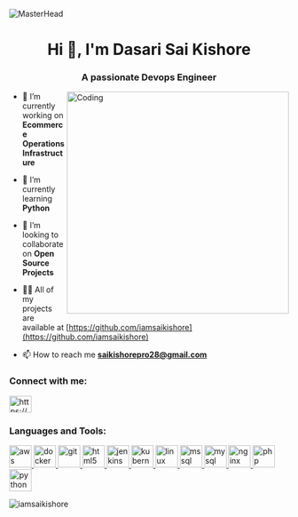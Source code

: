 ![MasterHead](https://ibagroupit.com/wp-content/uploads/2020/05/banner_1300-357_devops.png)
<h1 align="center">Hi 👋, I'm Dasari Sai Kishore</h1>
<h3 align="center">A passionate Devops Engineer</h3>
<img align="right" alt="Coding" width="400" src="https://cdn.dribbble.com/users/1162077/screenshots/3848914/programmer.gif">

- 🔭 I’m currently working on **Ecommerce Operations Infrastructure**

- 🌱 I’m currently learning **Python**

- 👯 I’m looking to collaborate on **Open Source Projects**

- 👨‍💻 All of my projects are available at [https://github.com/iamsaikishore](https://github.com/iamsaikishore)

- 📫 How to reach me **saikishorepro28@gmail.com**


<h3 align="left">Connect with me:</h3>
<p align="left">
<a href="https://www.linkedin.com/in/dkish2801/" target="blank"><img align="center" src="https://cdn.iconscout.com/icon/free/png-512/logo-1889510-1597570.png" alt="https://www.linkedin.com/in/dkish2801/" height="30" width="40" /></a>
</p>

<h3 align="left">Languages and Tools:</h3>
<p align="left">
<a href="https://aws.amazon.com" target="_blank" rel="noreferrer"> <img src="https://customcodefactory.com/wp-content/uploads/2019/12/aws-app-icon.jpg" alt="aws" width="40" height="40"/> </a>
<a href="https://www.docker.com/" target="_blank" rel="noreferrer"> <img src="https://icon-library.com/images/docker-icon/docker-icon-15.jpg" alt="docker" width="40" height="40"/> </a>
<a href="https://git-scm.com/" target="_blank" rel="noreferrer"> <img src="https://www.vectorlogo.zone/logos/git-scm/git-scm-icon.svg" alt="git" width="40" height="40"/> </a>
<a href="https://www.w3.org/html/" target="_blank" rel="noreferrer"> <img src="https://cdn-icons-png.flaticon.com/512/732/732212.png" alt="html5" width="40" height="40"/> </a>
<a href="https://www.jenkins.io" target="_blank" rel="noreferrer"> <img src="https://www.vectorlogo.zone/logos/jenkins/jenkins-icon.svg" alt="jenkins" width="40" height="40"/> </a>
<a href="https://kubernetes.io" target="_blank" rel="noreferrer"> <img src="https://www.vectorlogo.zone/logos/kubernetes/kubernetes-icon.svg" alt="kubernetes" width="40" height="40"/> </a>
<a href="https://www.linux.org/" target="_blank" rel="noreferrer"> <img src="https://upload.wikimedia.org/wikipedia/commons/f/f1/Icons8_flat_linux.svg" alt="linux" width="40" height="40"/> </a>
<a href="https://www.microsoft.com/en-us/sql-server" target="_blank" rel="noreferrer"> <img src="https://www.svgrepo.com/show/303229/microsoft-sql-server-logo.svg" alt="mssql" width="40" height="40"/> </a>
<a href="https://www.mysql.com/" target="_blank" rel="noreferrer"> <img src="https://www.freepnglogos.com/uploads/logo-mysql-png/logo-mysql-mysql-logo-png-images-are-download-crazypng-21.png" alt="mysql" width="40" height="40"/> </a>
<a href="https://www.nginx.com" target="_blank" rel="noreferrer"> <img src="https://cdn.icon-icons.com/icons2/2107/PNG/512/file_type_nginx_icon_130305.png" alt="nginx" width="40" height="40"/> </a>
<a href="https://www.php.net" target="_blank" rel="noreferrer"> <img src="https://www.php.net//images/logos/new-php-logo.svg" alt="php" width="40" height="40"/> </a>
<a href="https://www.python.org" target="_blank" rel="noreferrer"> <img src="https://upload.wikimedia.org/wikipedia/commons/c/c3/Python-logo-notext.svg" alt="python" width="40" height="40"/> </a> </p>

<p><img align="center" src="https://github-readme-stats.vercel.app/api/top-langs?username=iamsaikishore&show_icons=true&locale=en&layout=compact" alt="iamsaikishore" /></p>

